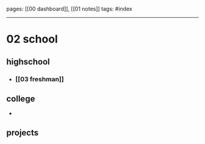 pages: [[00 dashboard]], [[01 notes]] 
tags: #index

___
# 02 school

## highschool
- ### [[03 freshman]]

## college
- 

## projects
